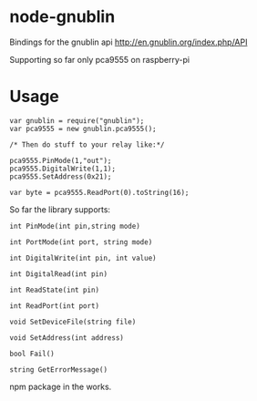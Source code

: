 node-gnublin
============

Bindings for the gnublin api http://en.gnublin.org/index.php/API

Supporting so far only pca9555 on raspberry-pi

Usage
====

```
var gnublin = require("gnublin");
var pca9555 = new gnublin.pca9555();

/* Then do stuff to your relay like:*/

pca9555.PinMode(1,"out");
pca9555.DigitalWrite(1,1);
pca9555.SetAddress(0x21);

var byte = pca9555.ReadPort(0).toString(16);

```

So far the library supports:

`int PinMode(int pin,string mode)`

`int PortMode(int port, string mode)`

`int DigitalWrite(int pin, int value)`

`int DigitalRead(int pin)`

`int ReadState(int pin)`

`int ReadPort(int port)`

`void SetDeviceFile(string file)`

`void SetAddress(int address)`

`bool Fail()`

`string GetErrorMessage()`

npm package in the works.